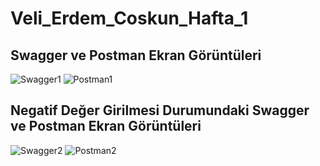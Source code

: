 # Veli_Erdem_Coskun_Hafta_1

## Swagger ve Postman Ekran Görüntüleri
![Swagger1](https://user-images.githubusercontent.com/73236987/184505392-74cefdeb-f3d3-4d8b-b13b-f5287a2609d8.jpeg)
![Postman1](https://user-images.githubusercontent.com/73236987/184505396-46d91b48-ef43-45f3-bcbd-a3bfebb516d4.jpeg)

## Negatif Değer Girilmesi Durumundaki Swagger ve Postman Ekran Görüntüleri
![Swagger2](https://user-images.githubusercontent.com/73236987/184505398-03369b51-3f65-4b96-b1d5-1bc0881934d7.jpg)
![Postman2](https://user-images.githubusercontent.com/73236987/184505401-7f95447d-9cf8-4f98-91b3-1b5809ce65f2.jpeg)

